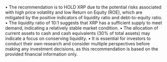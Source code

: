 • The recommendation is to HOLD XRP due to the potential risks associated with high price volatility and low Return on Equity (ROE), which are mitigated by the positive indicators of liquidity ratio and debt-to-equity ratio.
• The liquidity ratio of 10:1 suggests that XRP has a sufficient supply to meet demand, indicating a relatively stable market condition.
• The allocation of current assets to cash and cash equivalents (30% of total assets) may indicate a focus on conserving liquidity.
• It is essential for investors to conduct their own research and consider multiple perspectives before making any investment decisions, as this recommendation is based on the provided financial information only.